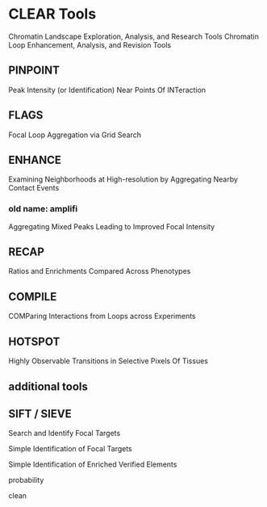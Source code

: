 # CLEAR Tools

Chromatin Landscape Exploration, Analysis, and Research Tools
Chromatin Loop Enhancement, Analysis, and Revision Tools

## PINPOINT

Peak Intensity (or Identification) Near Points Of INTeraction

## FLAGS

Focal Loop Aggregation via Grid Search

## ENHANCE

Examining Neighborhoods at High-resolution by Aggregating Nearby Contact Events

### old name: amplifi

Aggregating Mixed Peaks Leading to Improved Focal Intensity

## RECAP

Ratios and Enrichments Compared Across Phenotypes

## COMPILE

COMParing Interactions from Loops across Experiments

## HOTSPOT

Highly Observable Transitions in Selective Pixels Of Tissues

## additional tools

## SIFT / SIEVE

Search and Identify Focal Targets

Simple Identification of Focal Targets

Simple Identification of Enriched Verified Elements

probability

clean
